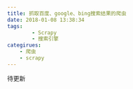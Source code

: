 ```yaml
---
title: 抓取百度、google、bing搜索结果的爬虫
date: 2018-01-08 13:38:34
tags:
        - Scrapy
        - 搜索引擎
categirues:
	- 爬虫
	- scrapy
---
```


待更新
